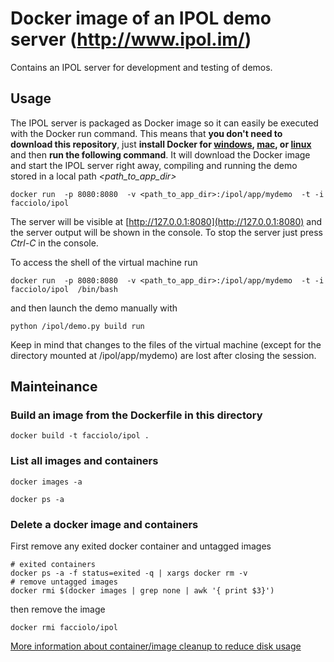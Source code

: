 # Docker image of an IPOL demo server (http://www.ipol.im/)

Contains an IPOL server for development and testing of demos.

## Usage

The IPOL server is packaged as Docker image so it can easily be executed with the Docker run command.
This means that **you don't need to download this repository**, just **install Docker for [windows](https://docs.docker.com/docker-for-windows/), [mac](https://docs.docker.com/docker-for-mac/), or [linux](https://docs.docker.com/engine/installation/linux/)** and then **run the following command**. It will download the Docker image and start the IPOL server right away, compiling and running the demo stored in a local path *\<path_to_app_dir\>*

    docker run  -p 8080:8080  -v <path_to_app_dir>:/ipol/app/mydemo  -t -i facciolo/ipol 

The server will be visible at [http://127.0.0.1:8080](http://127.0.0.1:8080) and the server output will be shown in the console. To stop the server just press *Ctrl-C* in the console.


To access the shell of the virtual machine run 

    docker run  -p 8080:8080  -v <path_to_app_dir>:/ipol/app/mydemo  -t -i facciolo/ipol  /bin/bash

and then launch the demo manually with 

    python /ipol/demo.py build run

Keep in mind that changes to the files of the virtual machine (except for the directory mounted at /ipol/app/mydemo) are lost after closing the session. 

## Mainteinance

### Build an image from the Dockerfile in this directory

    docker build -t facciolo/ipol .

### List all images and containers 

    docker images -a

    docker ps -a

### Delete a docker image and containers

First remove any exited docker container and untagged images 

    # exited containers 
    docker ps -a -f status=exited -q | xargs docker rm -v
    # remove untagged images  
    docker rmi $(docker images | grep none | awk '{ print $3}')


then remove the image

    docker rmi facciolo/ipol

[More information about container/image cleanup to reduce disk usage](https://forums.docker.com/t/where-does-docker-keep-images-containers-so-i-can-better-track-my-disk-usage/8370/6)
